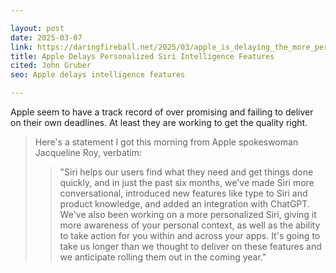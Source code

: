 ```yaml
---

layout: post
date: 2025-03-07
link: https://daringfireball.net/2025/03/apple_is_delaying_the_more_personalized_siri_apple_intelligence_features
title: Apple Delays Personalized Siri Intelligence Features
cited: John Gruber
seo: Apple delays intelligence features

---
```


Apple seem to have a track record of over promising and failing to deliver on their own deadlines. At least they are working to get the quality right.

> Here's a statement I got this morning from Apple spokeswoman Jacqueline Roy, verbatim:
>
> > "Siri helps our users find what they need and get things done quickly, and in just the past six months, we've made Siri more conversational, introduced new features like type to Siri and product knowledge, and added an integration with ChatGPT. We've also been working on a more personalized Siri, giving it more awareness of your personal context, as well as the ability to take action for you within and across your apps. It's going to take us longer than we thought to deliver on these features and we anticipate rolling them out in the coming year."
